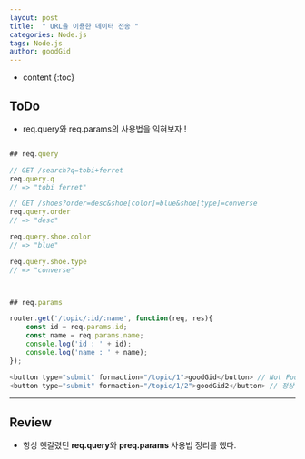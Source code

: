 ```yaml
---
layout: post
title:  " URL을 이용한 데이터 전송 "
categories: Node.js
tags: Node.js
author: goodGid
---
```

* content
{:toc}


## ToDo 

* req.query와 req.params의 사용법을 익혀보자 !










``` js

## req.query

// GET /search?q=tobi+ferret
req.query.q
// => "tobi ferret"

// GET /shoes?order=desc&shoe[color]=blue&shoe[type]=converse
req.query.order
// => "desc"

req.query.shoe.color
// => "blue"

req.query.shoe.type
// => "converse"



## req.params

router.get('/topic/:id/:name', function(req, res){
	const id = req.params.id;
	const name = req.params.name;
	console.log('id : ' + id);
	console.log('name : ' + name);
});

<button type="submit" formaction="/topic/1">goodGid</button> // Not Found
<button type="submit" formaction="/topic/1/2">goodGid2</button> // 정상 실행

```



---

## Review

* 항상 헷갈렸던 **req.query**와 **preq.params** 사용법 정리를 했다.